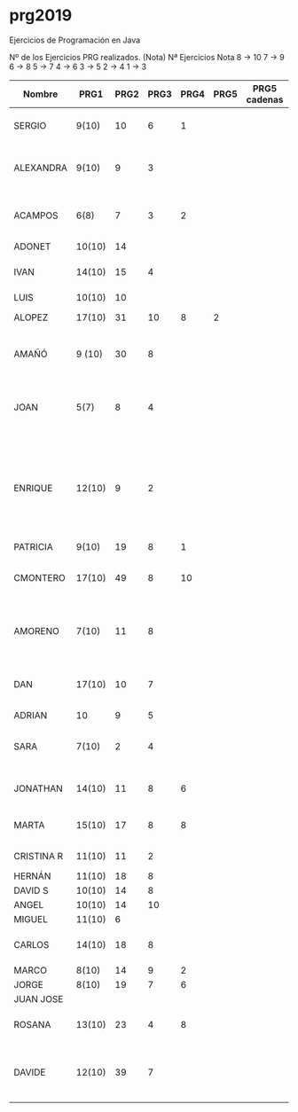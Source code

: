 # prg2019
Ejercicios de Programación en Java

Nº de los Ejercicios PRG realizados. (Nota)
Nª Ejercicios	Nota
8 ->	10
7  ->	9
6	 ->	8
5	 ->	7
4	 ->	6
3	 ->	5
2	 ->	4
1	 ->	3

| Nombre    | PRG1 | PRG2 | PRG3 | PRG4 | PRG5 | PRG5 cadenas| PRG6 | PRG7 | PRG8 |Titulo Proyecto |
| ------    | ---- | ---- | ---- | ---- | ---- | ----------- | ---- | ---- | ---- |--------------- |
| SERGIO    | 9(10)|  10  |   6  |  1   |      |             |      |      |      |8. Taller mecánico Caragols|
| ALEXANDRA | 9(10)|  9   |   3  |      |      |             |      |      |      |11. Gestión integral de farmacias Dorar la píldora|
| ACAMPOS   | 6(8) |  7   |   3  |  2   |      |             |      |      |      |7.Restaurante panza llena corazon contento   |
| ADONET    |10(10)|  14  |      |      |      |             |      |      |      |      |
| IVAN      |14(10)|  15  |   4  |      |      |             |      |      |      |Informatización de un economato|
| LUIS      |10(10)|  10  |      |      |      |             |      |      |      |      |
| ALOPEZ    |17(10)|  31  |  10  |   8  |   2  |             |      |      |      |Estacion Autobuses|
| AMAÑÓ     |9 (10)|  30  |   8  |      |      |             |      |      |      |Proyecto personal: Reserva Negocio|
| JOAN      |  5(7)|   8  |   4  |      |      |             |      |      |      |Proyecto propio: reserva y ventas entradas evento. |
| ENRIQUE   |12(10)|   9  |   2  |      |      |             |      |      |      |Sistema de abastecimiento de la sección textil de la cadena de hipermercados César Augusto, le atendemos con gusto      |
| PATRICIA  | 9(10)|  19  |   8  |   1  |      |             |      |      |      |      |
| CMONTERO  |17(10)|  49  |   8  |  10  |      |             |      |      |      | MyVet. Proyecto propio sobre veterinaria  
| AMORENO   | 7(10)|  11  |   8  |      |      |             |      |      |      | 3. Sistema de reserva y venta de billetes Ferrocarriles Canfranc |
| DAN       |17(10)|  10  |   7  |      |      |             |      |      |      |Agencia de reservas de casas rurales Teruel existe|
| ADRIAN    |  10  |   9  |   5  |      |      |             |      |      |      |      |
| SARA      | 7(10)|  2   |   4  |      |      |             |      |      |      |Proyecto personal: Columbia Pictures.|
| JONATHAN  |14(10)|  11  |   8  |   6   |      |             |      |      |      |9. Sistema de matriculación IES La Dolores  |
| MARTA     |15(10)|  17  |   8  |   8  |      |             |      |      |      |Casa de la juventud Las Fuentes |
| CRISTINA R|11(10)|  11  |   2  |      |      |             |      |      |      |   14.Gestión casal fallero   |
| HERNÁN    |11(10)|  18  |   8  |      |      |             |      |      |      |      |
| DAVID S   |10(10)|  14  |   8  |      |      |             |      |      |      |      |
| ANGEL     |10(10)|  14  |  10  |      |      |             |      |      |      |      |
| MIGUEL    |11(10)|  6   |      |      |      |             |      |      |      |      |
| CARLOS    |14(10)|  18  |   8  |      |      |             |      |      |      | Programa de Inventario de Productos  |
| MARCO     | 8(10)|  14  |   9  |  2   |      |             |      |      |      |      |
| JORGE     | 8(10)|  19  |   7  |  6   |      |             |      |      |      |      |
| JUAN JOSE |      |      |      |      |      |             |      |      |      |      |
| ROSANA    |13(10)|  23  |   4  |  8   |      |             |      |      |      |Proyecto propio: Fem marketing     |
| DAVIDE    |12(10)|  39  |   7  |      |      |             |      |      |      |Proyecto personal: Laboratorio de control de calidad      |

